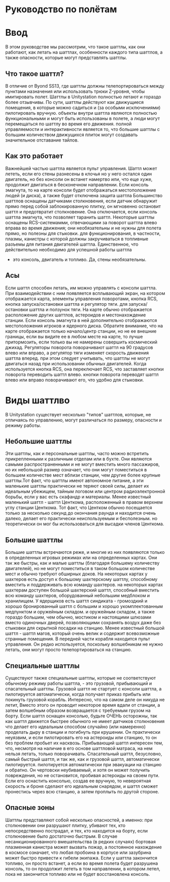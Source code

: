 # Руководство по полётам

# Ввод
В этом руководстве мы рассмотрим, что такое шаттлы, как они работают, как летать на шаттлах, особенности каждого типа шаттлов, а также опасности, которые могут представлять шаттлы.

## Что такое шаттл?
В отличие от Byond SS13, где шаттлы должны телепортироваться между пунктами назначения или использовать трюки Z-уровня, чтобы имитировать полет. Шаттлы в Unitystation полностью летают и гораздо более отзывчивы.
По сути, шаттлы действуют как движущиеся помещения, в которые можно садиться и (за особыми исключениями) пилотировать вручную. объекты внутри
шаттла являются полностью функциональными и могут быть использованы в полете, а люди могут перемещаться по шаттлу во время его движения. 
полной управляемости и интерактивности является то, что большие шаттлы с большим количеством движущихся плиток могут создавать значительное отставание тайлов.

## Как это работает
Важнейшей частью шаттла является пульт управления. Шаттл может лететь, если его стены разнесены в клочья но у него остался один двигатель,
но без консоли он встанет намертво или, что еще хуже, продолжит двигаться в бесконечном направлении. Если консоль эмагнута, то на карте консоли будет отображаться местоположение людей (и диска), а также будет отключена защита шаттла
Большинство шаттлов оснащены датчиками столкновения, если датчик обнаружит прямо перед собой заблокированную плитку, он мгновенно остановит шаттл и предотвратит столкновение. 
Она отключается, если консоль шаттла эмагнута, что позволяет таранить шаттл. Некоторые шаттлы оснащены
RCS-системамми, отвечающими за поворот шаттла влево вправа во время движения; они необязательны и не нужны для полета прямо, но полезны для стыковки.
для функционирования, в частности, плазмы, канистры с которой должны закручиваться в топливные разъемы для питания двигателей шаттла. Единственное, что действительно необходимо для успешной работы шаттла
- это консоль, двигатель и топливо. Да, стены необязательны.

## Асы
Если шаттл способен летать, им можно управлять с консоли шаттла. При взаимодействии с ним появляется всплывающий экран, на котором отображается карта, элементы управления поворотами, кнопка RCS, кнопка запуска/остановки шаттла и регулятор тяги.
для запуска/остановки шаттла и ползунок тяги. На карте обычно отображается расположение других шаттлов, астероидов и местонахождение станции. Если консоль эмагнута
в ней дополнительно отображаются местоположения игроков и ядерного диска. Обратите внимание, что на карте отображается только начало/центр станции, но не ее внешние границы, если вы видите ее в любом месте
на карте, то лучше притормозить, если только вы не намерены совершить космический джихад. Регуляторы поворота поворачивают шаттл на 90 градусов влево или вправо, а регулятор тяги изменяет скорость движения шаттла вперед.
при этом следует учитывать, что шаттлы не могут двигаться назад при использовании обычных двигателей. Когда используется кнопка RCS, она переключает RCS, что заставляет кнопки поворота переводить шаттл влево.
кнопки поворота переводят шаттл влево или вправо поворачивают его, что удобно для стыковки.

# Виды шаттлво
В Unitystation существует несколько "типов" шаттлов, которые, не отличаясь по управлению, могут различаться по размеру, опасности и режиму работы.

## Небольшие шаттлы
Эти шаттлы, как и персональные шаттлы, часто можно встретить прикрепленными к различным отделам или в бухте. Они являются самыми распространенными и не могут вместить много пассажиров,
но их небольшой размер означает, что они могут поместиться в большем количестве мест вблизи станции, чем другие более крупные шаттлы.Тот факт, что шаттлы имеют автономное питание, а эти маленькие шаттлы практически не теряют своей силы, делает их идеальным убежищем, тайным логовом или центром радиоэлектронной борьбы, если у вас есть скафандр и материалы.
Менее известный маленький шаттл - шаттл Центкома, расположенный в правом верхнем углу станции Центкома. Тот факт, что Центком обычно посещается только за несколько секунд до окончания раунда и находится очень далеко, делает его практически неиспользуемым и бесполезным.
но теоретически он мог бы использоваться для высадки членов Центкома.

## Большие шаттлы
Большие шаттлы встречаются реже, и многие из них появляются только в определенных игровых режимах или на определенных картах. Они так же быстры, как и малые шаттлы (благодаря большему количеству двигателей), но не могут поместиться в таком большом количестве мест и обычно требуют обширных доков.
На некоторых картах у шахтеров есть доступ к большому шахтерскому шаттлу, способному вместить и поддерживать всю команду шахтеров.
на некоторых картах шахтерам доступен большой шахтерский шаттл, способный вместить всю команду шахтеров, оборудованный небольшим медблоком и хранилищем. У ядерщиков есть шаттл синдиката - громоздкий и хорошо бронированный шаттл с большим и хорошо укомплектованным медпунктом и оружейным складом.
и оружейным складом, а также гораздо большим, чем обычно, мостиком и настоящими шлюзами вместо одиночных дверей, позволяющими сохранять воздух даже без стыковки для скрытной посадки на станцию.
Менее известный большой шаттл - шаттл магов, который очень велик и содержит всевозможные странные помещения. В передней части корабля находится пульт управления.
Он редко используется, поскольку волшебникам не нужно летать, они могут просто телепортироваться на станцию.

## Специальные шаттлы
Существуют также специальные шаттлы, которые не соответствуют обычному режиму работы шаттла, - это грузовой, прибывающий и спасательный шаттлы. Грузовой шаттл
не стартует с консоли шаттла, а пилотируется автоматически, когда получает приказ прибыть или покинуть грузовой корабль. Интересно, что на самом деле он никуда не летит,
Вместо этого он проводит некоторое время вдали от станции, а затем волшебным образом возвращается с требуемым грузом на борту. Если шаттл оснащен консолью, будьте ОЧЕНЬ осторожны, так как шаттл движется быстрее обычного не имеет датчиков столкновения
что делает его идеальным способом случайно (или намеренно) проделать дыру в станции и погибнуть при крушении. Он практически
неуязвим, и если пилотировать его на астероиды или станцию, то он без проблем пробьет их насквозь. Прибывающий шаттл интересен тем, что, несмотря на наличие в его основе шаттловой матраса,
на нем нельзя летать, только поворачивать. Спасательный шаттл, безусловно, самый быстрый шаттл, и так же, как и грузовой шаттл, автоматически пилотируется.
пилотируется автоматически при эвакуации на станцию и обратно. Он чертовски неубиваемый, и хотя он может получить повреждения, но не остановится, пробивая астероиды на своем пути.
Если его оснастить консолью, создав ее вручную, то невероятная скорость и броня сделают его идеальным снарядом, и шаттл сможет пронестись через всю станцию,
а затем проплыть по другой стороне.

## Опасные зоны
Шаттлы представляют собой несколько опасностей, а именно: при столкновении они разрушают плитку, убивают тех, кто непосредственно пострадал, и тех, кто находится на борту, если столкновение было достаточно быстрым.
В случае несанкционированного вмешательства (в редких случаях) бортовая плазменная канистра может вызвать пожар, а постоянное нахождение в космосе означает, что любая пробоина в корпусе или зазубрина может быстро привести к гибели экипажа.
Если у шаттла закончится топливо, он просто встанет, а если во время полета будет разрушена консоль, то он продолжит лететь в том направлении, в котором летел, пока не закончится топливо или не будет восстановлена консоль.

